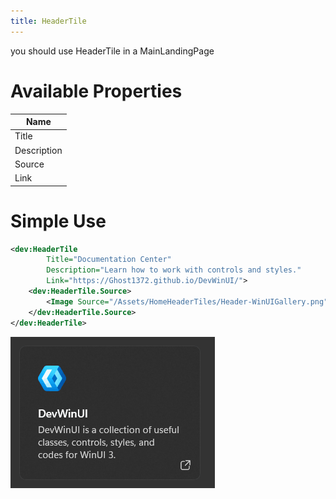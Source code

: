 ```yaml
---
title: HeaderTile
---
```


you should use HeaderTile in a MainLandingPage

# Available Properties

|Name|
|-|
|Title|
|Description|
|Source|
|Link|

# Simple Use
```xml
<dev:HeaderTile
        Title="Documentation Center"
        Description="Learn how to work with controls and styles."
        Link="https://Ghost1372.github.io/DevWinUI/">
    <dev:HeaderTile.Source>
        <Image Source="/Assets/HomeHeaderTiles/Header-WinUIGallery.png" />
    </dev:HeaderTile.Source>
</dev:HeaderTile>
```

![DevWinUI](https://raw.githubusercontent.com/ghost1372/DevWinUI-Resources/refs/heads/main/DevWinUI-Docs/HeaderTile.gif)